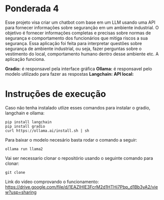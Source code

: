 # Ponderada 4

Esse projeto visa criar um chatbot com base em um LLM usando uma API para fornecer informações sobre seguranção em um ambiente industrial. 
O objetivo é fornecer informações completas e precisas sobre normas de segurança e comportamento dos funcionários que mitiga riscos a sua segurança. 
Essa aplicação foi feita para interpretar questôes sobre segurança de ambiente industrial, ou seja, fazer perguntas sobre o vestimento do local, comportamento humano dentro desse ambiente etc. A aplicação funciona.

**Gradio:** é responsavel pela interface gráfica
**Ollama:** é responsavel pelo modelo utilizado para fazer as respostas
**Langchain:**
**API local:**

# Instruções de execução

Caso não tenha instalado utlize esses comandos para instalar o gradio, langchain e ollama:

```
pip install langchain
pip install gradio
curl https://ollama.ai/install.sh | sh
```

Para baixar o modelo necesário basta rodar o comando a seguir:

```
ollama run llama2
```

Vai ser necessario clonar o repositório usando o seguinte comando para clonar:

```
git clone 
```




Link do video comprovando o funcionamento: https://drive.google.com/file/d/1EAZIHlE3FcrM2d1HTHi7Pbp_d1Bb3yA2/view?usp=sharing
